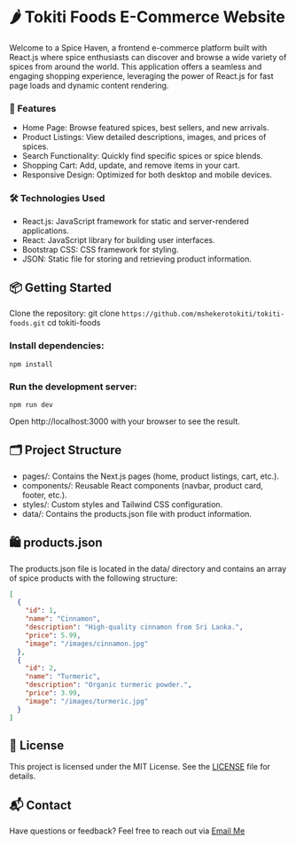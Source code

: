 
# 🌶️ Tokiti Foods E-Commerce Website
Welcome to a Spice Haven, a frontend e-commerce platform built with React.js where spice enthusiasts can discover and browse a wide variety of spices from around the world. This application offers a seamless and engaging shopping experience, leveraging the power of React.js for fast page loads and dynamic content rendering.

 ### 🚀 Features
- Home Page: Browse featured spices, best sellers, and new arrivals.
- Product Listings: View detailed descriptions, images, and prices of spices.
- Search Functionality: Quickly find specific spices or spice blends.
- Shopping Cart: Add, update, and remove items in your cart.
- Responsive Design: Optimized for both desktop and mobile devices.

 ### 🛠️ Technologies Used
- React.js: JavaScript framework for static and server-rendered applications.
- React: JavaScript library for building user interfaces.
- Bootstrap CSS:  CSS framework for styling.
- JSON: Static file for storing and retrieving product information.

## 📦 Getting Started
 Clone the repository:
git clone `https://github.com/mshekerotokiti/tokiti-foods.git`
cd tokiti-foods

### Install dependencies:

`npm install`

### Run the development server:

`npm run dev`

Open http://localhost:3000 with your browser to see the result.

## 🗂️ Project Structure
- pages/: Contains the Next.js pages (home, product listings, cart, etc.).
- components/: Reusable React components (navbar, product card, footer, etc.).
- styles/: Custom styles and Tailwind CSS configuration.
- data/: Contains the products.json file with product information.

## 🛍️ products.json
The products.json file is located in the data/ directory and contains an array of spice products with the following structure:
```json
[
  {
    "id": 1,
    "name": "Cinnamon",
    "description": "High-quality cinnamon from Sri Lanka.",
    "price": 5.99,
    "image": "/images/cinnamon.jpg"
  },
  {
    "id": 2,
    "name": "Turmeric",
    "description": "Organic turmeric powder.",
    "price": 3.99,
    "image": "/images/turmeric.jpg"
  }
]
```

## 📄 License
This project is licensed under the MIT License. See the [LICENSE]() file for details.

## 📬 Contact
Have questions or feedback? Feel free to reach out via [Email Me](sharontokiti@gmail.com)




